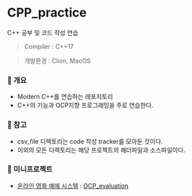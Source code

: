 # CPP_practice
C++ 공부 및 코드 작성 연습

> Compiler : C++17

> 개발환경 : Clion, MacOS

### 📌 개요
- Modern C++를 연습하는 레포지토리
- C++의 기능과 OCP지향 프로그래밍을 주로 연습한다.


### 📌 참고
- csv_file 디렉토리는 code 작성 tracker를 모아둔 것이다.
- 이외의 모든 디렉토리는 해당 프로젝트의 헤더파일과 소스파일이다.

### 📌 미니프로젝트
- [온라인 영화 예매 시스템](https://github.com/Tigerfriend1/CPP_practice/tree/main/Online_Moive_Ticketing_Project) : [OCP_evaluation](https://github.com/Tigerfriend1/CPP_practice/blob/main/Online_Moive_Ticketing_Project/OCP_evaluation.pdf)
